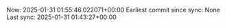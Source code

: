 Now: 2025-01-31 01:55:46.022071+00:00 Earliest commit since sync: None Last sync: 2025-01-31 01:43:27+00:00
